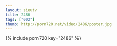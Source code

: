 ```yaml
--- 
layout: sieutv
title: 2486
tags: ["002"]
thumb: http://porn720.net/video/2486/poster.jpg
---
```

{% include porn720 key="2486" %} 
